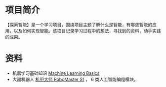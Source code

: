 # 项目简介

【探索智能】是一个学习项目，围绕项目主题了解什么是智能，有哪些智能的应用，以及如何实现智能。该项目记录学习过程中的想法，寻找到的资料，动手实践的成果。

# 资料
- 机器学习基础知识 [Machine Learning Basics](http://www.deeplearningbook.org/contents/ml.html)
- 大疆机器人 [机甲大师 RoboMaster S1](https://www.dji.com/cn/robomaster-s1?site=brandsite&from=homepage) ， 6 类人工智能编程模块。
